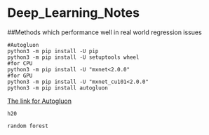 # Deep_Learning_Notes
##Methods which performance well in real world regression issues

 ```
#Autogluon
python3 -m pip install -U pip
python3 -m pip install -U setuptools wheel
#for CPU 
python3 -m pip install -U "mxnet<2.0.0"
#for GPU
python3 -m pip install -U "mxnet_cu101<2.0.0"
python3 -m pip install autogluon
 ```
[The link for Autogluon](https://github.com/awslabs/autogluon)


`h20`

`random forest`
